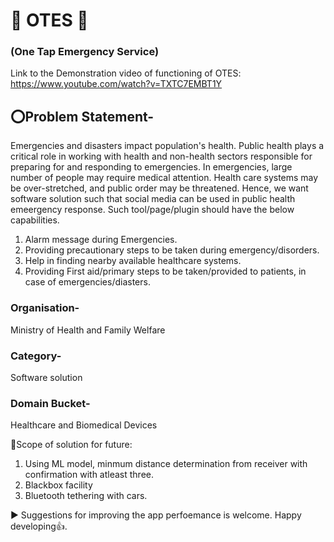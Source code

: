 # 🛑   OTES   🛑
### (One Tap Emergency Service)
Link to the Demonstration video of functioning of OTES: https://www.youtube.com/watch?v=TXTC7EMBT1Y 
## ⭕Problem Statement-
Emergencies and disasters impact population's health. Public health plays a critical role in working with health and non-health sectors responsible for preparing for and responding to emergencies. In emergencies, large number of people may require medical attention. Health care systems may be over-stretched, and public order may be threatened. Hence, we want software solution such that social media can be used in public health emeergency response. Such tool/page/plugin should have the below capabilities.
1) Alarm message during Emergencies.
2) Providing precautionary steps to be taken during emergency/disorders.
3) Help in finding nearby available healthcare systems.
4) Providing First aid/primary steps to be taken/provided to patients, in case of emergencies/diasters.

### Organisation-
Ministry of Health and Family Welfare
### Category-
Software solution
### Domain Bucket-
Healthcare and Biomedical Devices

🔶Scope of solution for future: 
1. Using ML model, minmum distance determination from receiver with confirmation with atleast three.
2. Blackbox facility
3. Bluetooth tethering with cars.

▶ Suggestions for improving the app perfoemance is welcome. Happy developing👍.
